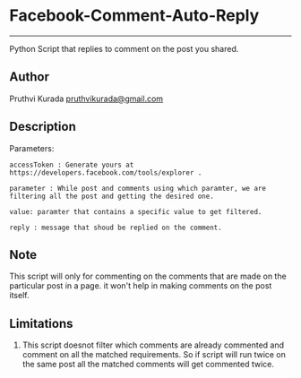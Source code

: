 # Facebook-Comment-Auto-Reply
--------------------------------
Python Script that replies to comment on the post you shared.

Author
--------------------------------
Pruthvi Kurada pruthvikurada@gmail.com

Description
--------------------------------

  Parameters:
  
    accessToken : Generate yours at https://developers.facebook.com/tools/explorer .
    
    parameter : While post and comments using which paramter, we are filtering all the post and getting the desired one.
    
    value: paramter that contains a specific value to get filtered.
    
    reply : message that shoud be replied on the comment.

Note
--------------------------------
This script will only for commenting on the comments that are made on the particular post in a page. it won't help in making comments on the post itself.

Limitations
--------------------------------

1. This script doesnot filter which comments are already commented and comment on all the matched requirements. So if script will run twice on the same post all the matched comments will get commented twice.

